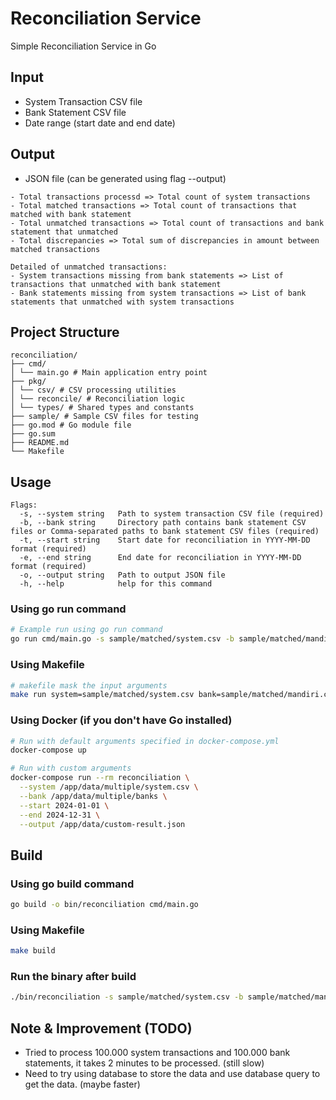 # Reconciliation Service

Simple Reconciliation Service in Go

## Input

- System Transaction CSV file
- Bank Statement CSV file
- Date range (start date and end date)

## Output

- JSON file (can be generated using flag --output)

```
- Total transactions processd => Total count of system transactions
- Total matched transactions => Total count of transactions that matched with bank statement
- Total unmatched transactions => Total count of transactions and bank statement that unmatched
- Total discrepancies => Total sum of discrepancies in amount between matched transactions

Detailed of unmatched transactions:
- System transactions missing from bank statements => List of transactions that unmatched with bank statement
- Bank statements missing from system transactions => List of bank statements that unmatched with system transactions
```

## Project Structure

```
reconciliation/
├── cmd/
│ └── main.go # Main application entry point
├── pkg/
│ └── csv/ # CSV processing utilities
│ └── reconcile/ # Reconciliation logic
│ └── types/ # Shared types and constants
├── sample/ # Sample CSV files for testing
├── go.mod # Go module file
├── go.sum
├── README.md
└── Makefile
```

## Usage

```
Flags:
  -s, --system string   Path to system transaction CSV file (required)
  -b, --bank string     Directory path contains bank statement CSV files or Comma-separated paths to bank statement CSV files (required)
  -t, --start string    Start date for reconciliation in YYYY-MM-DD format (required)
  -e, --end string      End date for reconciliation in YYYY-MM-DD format (required)
  -o, --output string   Path to output JSON file
  -h, --help            help for this command
```

### Using go run command
```bash
# Example run using go run command
go run cmd/main.go -s sample/matched/system.csv -b sample/matched/mandiri.csv -t 2024-01-01 -e 2024-01-31 -o output.json
```

### Using Makefile
```bash
# makefile mask the input arguments
make run system=sample/matched/system.csv bank=sample/matched/mandiri.csv start=2024-01-01 end=2024-01-31 output=output.json
```

### Using Docker (if you don't have Go installed)

```bash
# Run with default arguments specified in docker-compose.yml
docker-compose up

# Run with custom arguments
docker-compose run --rm reconciliation \
  --system /app/data/multiple/system.csv \
  --bank /app/data/multiple/banks \
  --start 2024-01-01 \
  --end 2024-12-31 \
  --output /app/data/custom-result.json
```

## Build

### Using go build command

```bash
go build -o bin/reconciliation cmd/main.go
```

### Using Makefile

```bash
make build
```

### Run the binary after build
```bash
./bin/reconciliation -s sample/matched/system.csv -b sample/matched/mandiri.csv -t 2024-01-01 -e 2024-01-31 -o output.json
```

## Note & Improvement (TODO)

- Tried to process 100.000 system transactions and 100.000 bank statements, it takes 2 minutes to be processed. (still slow)
- Need to try using database to store the data and use database query to get the data. (maybe faster)
